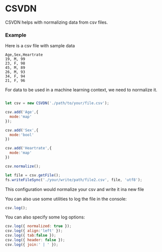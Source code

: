 # CSVDN

CSVDN helps with normalizing data from csv files.

### Example

Here is a csv file with sample data
```csv
Age,Sex,Heartrate
19, M, 99
23, F, 98
45, M, 89
26, M, 93
34, F, 94
21, F, 96
```

For data to be used in a machine learning context, we need to normalize it.

```js

let csv = new CSVDN('./path/to/your/file.csv');

csv.add('Age',{
  mode:'map'
});

csv.add('Sex',{
  mode:'bool'
})

csv.add('Heartrate',{
  mode:'map'
})

csv.normalize();

let file = csv.getFile();
fs.writeFileSync('./your/write/path/file2.csv', file, 'utf8');
```

This configuration would normalize your csv and write it ina new file

You can also use some utilities to log the file in the console:

```js
csv.log();
```

You can also specify some log options: 

```js
csv.log({ normalized: true });
csv.log({ align:'left' });
csv.log({ tab:false });
csv.log({ header: false });
csv.log({ join:' | ' });
```